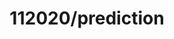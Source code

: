 ---  
schema: schema::112020/prediction,schema::112020/prediction  
title: 112020/prediction  
organization: Sample Department  
notes: Used in 2 lineage(s)  
resources:  
  - name: 112020/prediction 
    url: file:/Users/kensu/Customers/Kensu/LoanApproval/PROD/masterdata/prod/112020/prediction 
    format : Parquet  
license: None  
category:
  - Education  
maintainer: User  
maintainer_email: UserMail  
---